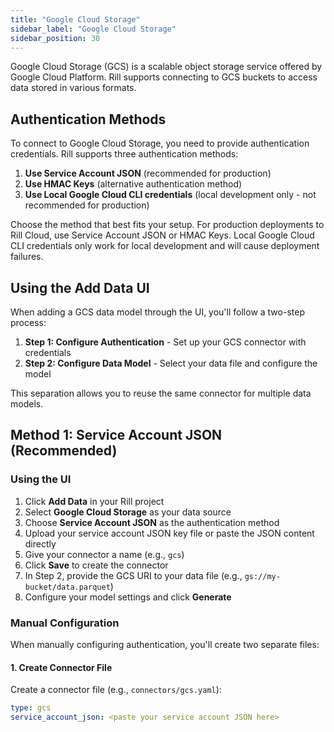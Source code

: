 ```yaml
---
title: "Google Cloud Storage"
sidebar_label: "Google Cloud Storage"
sidebar_position: 30
---
```


Google Cloud Storage (GCS) is a scalable object storage service offered by Google Cloud Platform. Rill supports connecting to GCS buckets to access data stored in various formats.

## Authentication Methods

To connect to Google Cloud Storage, you need to provide authentication credentials. Rill supports three authentication methods:

1. **Use Service Account JSON** (recommended for production)
2. **Use HMAC Keys** (alternative authentication method)
3. **Use Local Google Cloud CLI credentials** (local development only - not recommended for production)

Choose the method that best fits your setup. For production deployments to Rill Cloud, use Service Account JSON or HMAC Keys. Local Google Cloud CLI credentials only work for local development and will cause deployment failures.

## Using the Add Data UI

When adding a GCS data model through the UI, you'll follow a two-step process:

1. **Step 1: Configure Authentication** - Set up your GCS connector with credentials
2. **Step 2: Configure Data Model** - Select your data file and configure the model

This separation allows you to reuse the same connector for multiple data models.

## Method 1: Service Account JSON (Recommended)

### Using the UI

1. Click **Add Data** in your Rill project
2. Select **Google Cloud Storage** as your data source
3. Choose **Service Account JSON** as the authentication method
4. Upload your service account JSON key file or paste the JSON content directly
5. Give your connector a name (e.g., `gcs`)
6. Click **Save** to create the connector
7. In Step 2, provide the GCS URI to your data file (e.g., `gs://my-bucket/data.parquet`)
8. Configure your model settings and click **Generate**

### Manual Configuration

When manually configuring authentication, you'll create two separate files:

#### 1. Create Connector File

Create a connector file (e.g., `connectors/gcs.yaml`):

```yaml
type: gcs
service_account_json: <paste your service account JSON here>
